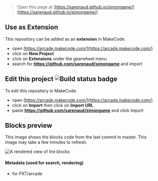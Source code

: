  


> Open this page at [https://sarenaud.github.io/simongame/](https://sarenaud.github.io/simongame/)

## Use as Extension

This repository can be added as an **extension** in MakeCode.

* open [https://arcade.makecode.com/](https://arcade.makecode.com/)
* click on **New Project**
* click on **Extensions** under the gearwheel menu
* search for **https://github.com/sarenaud/simongame** and import

## Edit this project ![Build status badge](https://github.com/sarenaud/simongame/workflows/MakeCode/badge.svg)

To edit this repository in MakeCode.

* open [https://arcade.makecode.com/](https://arcade.makecode.com/)
* click on **Import** then click on **Import URL**
* paste **https://github.com/sarenaud/simongame** and click import

## Blocks preview

This image shows the blocks code from the last commit in master.
This image may take a few minutes to refresh.

![A rendered view of the blocks](https://github.com/sarenaud/simongame/raw/master/.github/makecode/blocks.png)

#### Metadata (used for search, rendering)

* for PXT/arcade
<script src="https://makecode.com/gh-pages-embed.js"></script><script>makeCodeRender("{{ site.makecode.home_url }}", "{{ site.github.owner_name }}/{{ site.github.repository_name }}");</script>
